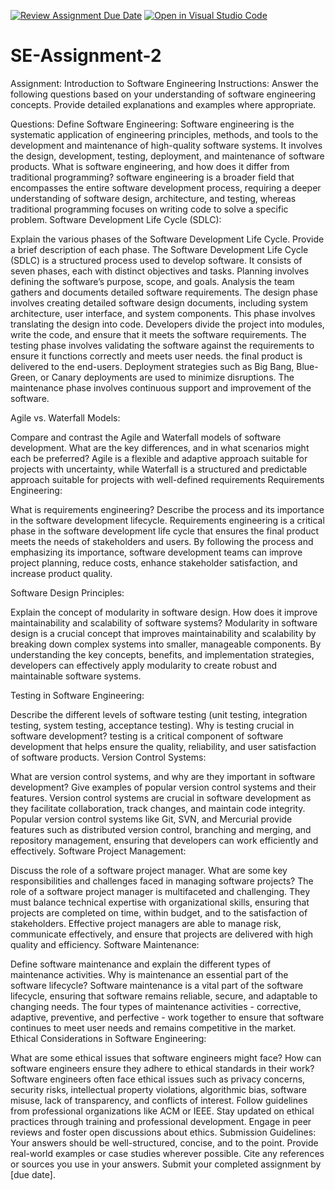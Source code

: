 [![Review Assignment Due Date](https://classroom.github.com/assets/deadline-readme-button-24ddc0f5d75046c5622901739e7c5dd533143b0c8e959d652212380cedb1ea36.svg)](https://classroom.github.com/a/-ucQIGTc)
[![Open in Visual Studio Code](https://classroom.github.com/assets/open-in-vscode-718a45dd9cf7e7f842a935f5ebbe5719a5e09af4491e668f4dbf3b35d5cca122.svg)](https://classroom.github.com/online_ide?assignment_repo_id=15231347&assignment_repo_type=AssignmentRepo)
# SE-Assignment-2
Assignment: Introduction to Software Engineering
Instructions:
Answer the following questions based on your understanding of software engineering concepts. Provide detailed explanations and examples where appropriate.

Questions:
Define Software Engineering:
 Software engineering is the systematic application of engineering principles, methods, and tools to the development and maintenance of high-quality software systems. It involves the design, development, testing, deployment, and maintenance of software products.
What is software engineering, and how does it differ from traditional programming?
 software engineering is a broader field that encompasses the entire software development process, requiring a deeper understanding of software design, architecture, and testing, whereas traditional programming focuses on writing code to solve a specific problem.
Software Development Life Cycle (SDLC):

Explain the various phases of the Software Development Life Cycle. Provide a brief description of each phase.
The Software Development Life Cycle (SDLC) is a structured process used to develop software. It consists of seven phases, each with distinct objectives and tasks.
Planning involves defining the software’s purpose, scope, and goals.
Analysis the team gathers and documents detailed software requirements.
The design phase involves creating detailed software design documents, including system architecture, user interface, and system components.
This phase involves translating the design into code. Developers divide the project into modules, write the code, and ensure that it meets the software requirements.
The testing phase involves validating the software against the requirements to ensure it functions correctly and meets user needs.
the final product is delivered to the end-users. Deployment strategies such as Big Bang, Blue-Green, or Canary deployments are used to minimize disruptions.
The maintenance phase involves continuous support and improvement of the software.

Agile vs. Waterfall Models:

Compare and contrast the Agile and Waterfall models of software development. What are the key differences, and in what scenarios might each be preferred?
Agile is a flexible and adaptive approach suitable for projects with uncertainty, while Waterfall is a structured and predictable approach suitable for projects with well-defined requirements
Requirements Engineering:

What is requirements engineering? Describe the process and its importance in the software development lifecycle.
Requirements engineering is a critical phase in the software development life cycle that ensures the final product meets the needs of stakeholders and users. By following the process and emphasizing its importance, software development teams can improve project planning, reduce costs, enhance stakeholder satisfaction, and increase product quality.

Software Design Principles:

Explain the concept of modularity in software design. How does it improve maintainability and scalability of software systems?
Modularity in software design is a crucial concept that improves maintainability and scalability by breaking down complex systems into smaller, manageable components. By understanding the key concepts, benefits, and implementation strategies, developers can effectively apply modularity to create robust and maintainable software systems.

Testing in Software Engineering:

Describe the different levels of software testing (unit testing, integration testing, system testing, acceptance testing). Why is testing crucial in software development?
testing is a critical component of software development that helps ensure the quality, reliability, and user satisfaction of software products.
Version Control Systems:

What are version control systems, and why are they important in software development? Give examples of popular version control systems and their features.
Version control systems are crucial in software development as they facilitate collaboration, track changes, and maintain code integrity. Popular version control systems like Git, SVN, and Mercurial provide features such as distributed version control, branching and merging, and repository management, ensuring that developers can work efficiently and effectively.
Software Project Management:

Discuss the role of a software project manager. What are some key responsibilities and challenges faced in managing software projects?
The role of a software project manager is multifaceted and challenging. They must balance technical expertise with organizational skills, ensuring that projects are completed on time, within budget, and to the satisfaction of stakeholders. Effective project managers are able to manage risk, communicate effectively, and ensure that projects are delivered with high quality and efficiency.
Software Maintenance:

Define software maintenance and explain the different types of maintenance activities. Why is maintenance an essential part of the software lifecycle?
Software maintenance is a vital part of the software lifecycle, ensuring that software remains reliable, secure, and adaptable to changing needs. The four types of maintenance activities - corrective, adaptive, preventive, and perfective - work together to ensure that software continues to meet user needs and remains competitive in the market.
Ethical Considerations in Software Engineering:

What are some ethical issues that software engineers might face? How can software engineers ensure they adhere to ethical standards in their work?
Software engineers often face ethical issues such as privacy concerns, security risks, intellectual property violations, algorithmic bias, software misuse, lack of transparency, and conflicts of interest. Follow guidelines from professional organizations like ACM or IEEE. Stay updated on ethical practices through training and professional development. Engage in peer reviews and foster open discussions about ethics.
Submission Guidelines:
Your answers should be well-structured, concise, and to the point.
Provide real-world examples or case studies wherever possible.
Cite any references or sources you use in your answers.
Submit your completed assignment by [due date].
